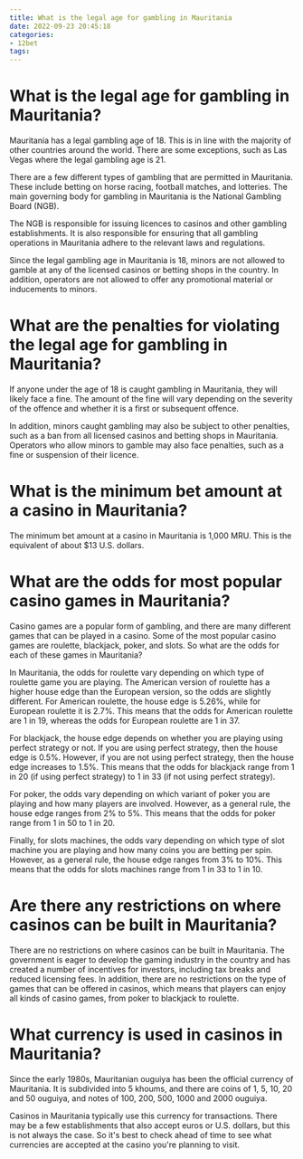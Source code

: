 ```yaml
---
title: What is the legal age for gambling in Mauritania
date: 2022-09-23 20:45:18
categories:
- 12bet
tags:
---
```



# What is the legal age for gambling in Mauritania?

Mauritania has a legal gambling age of 18. This is in line with the majority of other countries around the world. There are some exceptions, such as Las Vegas where the legal gambling age is 21.

There are a few different types of gambling that are permitted in Mauritania. These include betting on horse racing, football matches, and lotteries. The main governing body for gambling in Mauritania is the National Gambling Board (NGB).

The NGB is responsible for issuing licences to casinos and other gambling establishments. It is also responsible for ensuring that all gambling operations in Mauritania adhere to the relevant laws and regulations.

Since the legal gambling age in Mauritania is 18, minors are not allowed to gamble at any of the licensed casinos or betting shops in the country. In addition, operators are not allowed to offer any promotional material or inducements to minors.

# What are the penalties for violating the legal age for gambling in Mauritania?

If anyone under the age of 18 is caught gambling in Mauritania, they will likely face a fine. The amount of the fine will vary depending on the severity of the offence and whether it is a first or subsequent offence.

In addition, minors caught gambling may also be subject to other penalties, such as a ban from all licensed casinos and betting shops in Mauritania. Operators who allow minors to gamble may also face penalties, such as a fine or suspension of their licence.

# What is the minimum bet amount at a casino in Mauritania?

The minimum bet amount at a casino in Mauritania is 1,000 MRU. This is the equivalent of about $13 U.S. dollars.

# What are the odds for most popular casino games in Mauritania?

Casino games are a popular form of gambling, and there are many different games that can be played in a casino. Some of the most popular casino games are roulette, blackjack, poker, and slots. So what are the odds for each of these games in Mauritania?

In Mauritania, the odds for roulette vary depending on which type of roulette game you are playing. The American version of roulette has a higher house edge than the European version, so the odds are slightly different. For American roulette, the house edge is 5.26%, while for European roulette it is 2.7%. This means that the odds for American roulette are 1 in 19, whereas the odds for European roulette are 1 in 37.

For blackjack, the house edge depends on whether you are playing using perfect strategy or not. If you are using perfect strategy, then the house edge is 0.5%. However, if you are not using perfect strategy, then the house edge increases to 1.5%. This means that the odds for blackjack range from 1 in 20 (if using perfect strategy) to 1 in 33 (if not using perfect strategy).

For poker, the odds vary depending on which variant of poker you are playing and how many players are involved. However, as a general rule, the house edge ranges from 2% to 5%. This means that the odds for poker range from 1 in 50 to 1 in 20.

Finally, for slots machines, the odds vary depending on which type of slot machine you are playing and how many coins you are betting per spin. However, as a general rule, the house edge ranges from 3% to 10%. This means that the odds for slots machines range from 1 in 33 to 1 in 10.

# Are there any restrictions on where casinos can be built in Mauritania?

There are no restrictions on where casinos can be built in Mauritania. The government is eager to develop the gaming industry in the country and has created a number of incentives for investors, including tax breaks and reduced licensing fees. In addition, there are no restrictions on the type of games that can be offered in casinos, which means that players can enjoy all kinds of casino games, from poker to blackjack to roulette.

# What currency is used in casinos in Mauritania?

Since the early 1980s, Mauritanian ouguiya has been the official currency of Mauritania. It is subdivided into 5 khoums, and there are coins of 1, 5, 10, 20 and 50 ouguiya, and notes of 100, 200, 500, 1000 and 2000 ouguiya. 

Casinos in Mauritania typically use this currency for transactions. There may be a few establishments that also accept euros or U.S. dollars, but this is not always the case. So it's best to check ahead of time to see what currencies are accepted at the casino you're planning to visit.